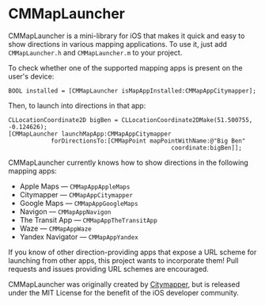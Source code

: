 CMMapLauncher
=============

CMMapLauncher is a mini-library for iOS that makes it quick and easy to show directions in various mapping applications.  To use it, just add `CMMapLauncher.h` and `CMMapLauncher.m` to your project.

To check whether one of the supported mapping apps is present on the user's device:

    BOOL installed = [CMMapLauncher isMapAppInstalled:CMMapAppCitymapper];
    
Then, to launch into directions in that app:

    CLLocationCoordinate2D bigBen = CLLocationCoordinate2DMake(51.500755, -0.124626);
    [CMMapLauncher launchMapApp:CMMapAppCitymapper
                forDirectionsTo:[CMMapPoint mapPointWithName:@"Big Ben"
                                                  coordinate:bigBen]];

CMMapLauncher currently knows how to show directions in the following mapping apps:

* Apple Maps &mdash; `CMMapAppAppleMaps`
* Citymapper &mdash; `CMMapAppCitymapper`
* Google Maps &mdash; `CMMapAppGoogleMaps`
* Navigon &mdash; `CMMapAppNavigon`
* The Transit App &mdash; `CMMapAppTheTransitApp`
* Waze &mdash; `CMMapAppWaze`
* Yandex Navigator &mdash; `CMMapAppYandex`

If you know of other direction-providing apps that expose a URL scheme for launching from other apps, this project wants to incorporate them!  Pull requests and issues providing URL schemes are encouraged.

CMMapLauncher was originally created by [Citymapper](http://citymapper.com), but is released under the MIT License for the benefit of the iOS developer community.

